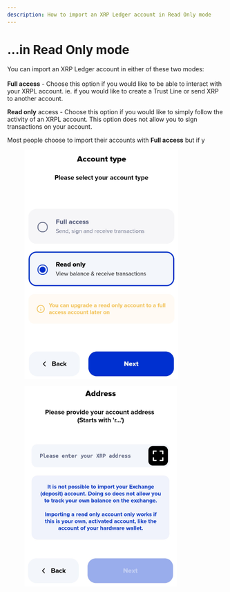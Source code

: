 ```yaml
---
description: How to import an XRP Ledger account in Read Only mode
---
```


# ...in Read Only mode

You can import an XRP Ledger account in either of these two modes:\
\
**Full access** - Choose this option if you would like to be able to interact with your XRPL account. ie. if you would like to create a Trust Line or send XRP to another account.

**Read only** access - Choose this option if you would like to simply follow the activity of an XRPL account. This option does not allow you to sign transactions on your account.&#x20;

Most people choose to import their accounts with **Full access** but if y

<figure><img src="../../../.gitbook/assets/Read only.png" alt=""><figcaption></figcaption></figure>

<figure><img src="../../../.gitbook/assets/Read only - 1.png" alt=""><figcaption></figcaption></figure>
